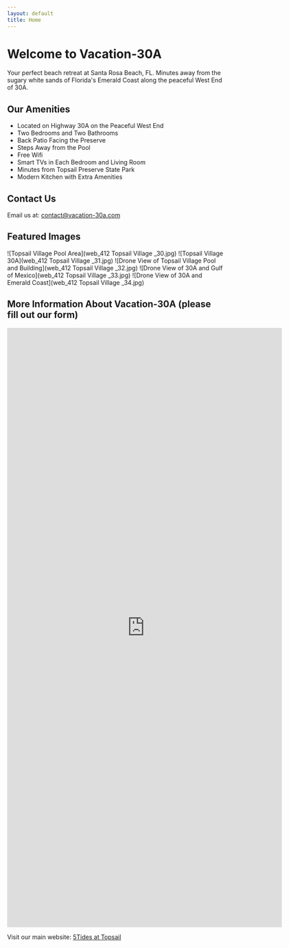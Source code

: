 ```yaml
---
layout: default
title: Home
---
```


# Welcome to Vacation-30A

Your perfect beach retreat at Santa Rosa Beach, FL. Minutes away from the sugary white sands of Florida's Emerald Coast along the peaceful West End of 30A.

## Our Amenities
- Located on Highway 30A on the Peaceful West End
- Two Bedrooms and Two Bathrooms
- Back Patio Facing the Preserve
- Steps Away from the Pool
- Free Wifi
- Smart TVs in Each Bedroom and Living Room
- Minutes from Topsail Preserve State Park
- Modern Kitchen with Extra Amenities

## Contact Us
Email us at: [contact@vacation-30a.com](mailto:5tidesfl@gmail.com)

## Featured Images
![Topsail Village Pool Area](web_412 Topsail Village _30.jpg)
![Topsail Village 30A](web_412 Topsail Village _31.jpg)
![Drone View of Topsail Village Pool and Building](web_412 Topsail Village _32.jpg)
![Drone View of 30A and Gulf of Mexico](web_412 Topsail Village _33.jpg)
![Drone View of 30A and Emerald Coast](web_412 Topsail Village _34.jpg)

## More Information About Vacation-30A (please fill out our form)
<iframe src="https://docs.google.com/forms/d/e/1FAIpQLSd6xqATwH8-ZKf9176wsEocRiq504atIWmAFRiSTrABRurcMA/viewform?embedded=true" width="640" height="1394" frameborder="0" marginheight="0" marginwidth="0">Loading…</iframe>

Visit our main website: [5Tides at Topsail](https://5tidesfl.com)
